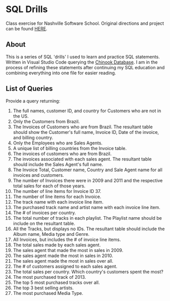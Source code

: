 # SQL Drills
Class exercise for Nashville Software School.  Original directions and project can be found [HERE](https://github.com/nss-evening-cohort-3/learning-sql-individual-assignment-JZorvan/blob/master/README.md).

## About
This is a series of SQL 'drills' I used to learn and practice SQL statements.  Written in Visual Studio Code querying the [Chinook Database](http://chinookdatabase.codeplex.com/). I am in the process of refining these statements after continuing my SQL education and combining everything into one file for easier reading.

## List of Queries

Provide a query returning:  
1. The full names, customer ID, and country for Customers who are not in the US.  
2. Only the Customers from Brazil.  
3. The Invoices of Customers who are from Brazil. The resultant table should show the Customer's full name, Invoice ID, Date of the invoice, and billing country.  
4. Only the Employees who are Sales Agents.  
5. A unique list of billing countries from the Invoice table.  
6. The invoices of customers who are from Brazil.  
7. The invoices associated with each sales agent. The resultant table should include the Sales Agent's full name.  
8. The Invoice Total, Customer name, Country and Sale Agent name for all invoices and customers.  
9. The number of Invoices there were in 2009 and 2011 and the respective total sales for each of those years.  
10. The number of line items for Invoice ID 37.  
11. The number of line items for each Invoice.  
12. The track name with each invoice line item.  
13. The purchased track name and artist name with each invoice line item.  
14. The # of invoices per country.  
15. The total number of tracks in each playlist. The Playlist name should be include on the resultant table.  
16. All the Tracks, but displays no IDs. The resultant table should include the Album name, Media type and Genre.  
17. All Invoices, but includes the # of invoice line items.  
18. The total sales made by each sales agent.  
19. The sales agent that made the most in sales in 2009.  
20. The sales agent made the most in sales in 2010.  
21. The sales agent made the most in sales over all.  
22. The # of customers assigned to each sales agent.  
23. The total sales per country. Which country's customers spent the most?  
24. The most purchased track of 2013.  
25. The top 5 most purchased tracks over all.  
26. The top 3 best selling artists.  
27. The most purchased Media Type.  
